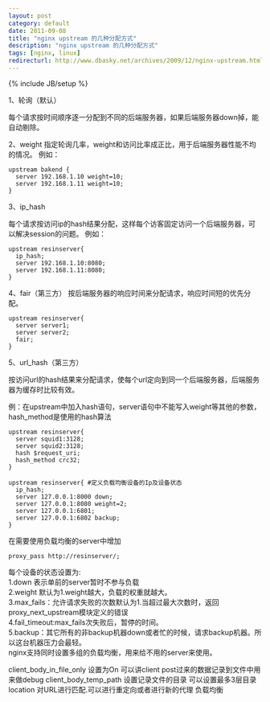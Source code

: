```yaml
---
layout: post
category: default
date: 2011-09-08
title: "nginx upstream 的几种分配方式"
description: "nginx upstream 的几种分配方式"
tags: [nginx, linux]
redirecturl: http://www.dbasky.net/archives/2009/12/nginx-upstream.html
---
```

{% include JB/setup %}

1、轮询（默认）

每个请求按时间顺序逐一分配到不同的后端服务器，如果后端服务器down掉，能自动剔除。

2、weight
指定轮询几率，weight和访问比率成正比，用于后端服务器性能不均的情况。
例如：

    upstream bakend {
      server 192.168.1.10 weight=10;
      server 192.168.1.11 weight=10;
    }

3、ip_hash

每个请求按访问ip的hash结果分配，这样每个访客固定访问一个后端服务器，可以解决session的问题。
例如：

    upstream resinserver{
      ip_hash;
      server 192.168.1.10:8080;
      server 192.168.1.11:8080;
    }

4、fair（第三方）
按后端服务器的响应时间来分配请求，响应时间短的优先分配。

    upstream resinserver{
      server server1;
      server server2;
      fair;
    }

5、url_hash（第三方）

按访问url的hash结果来分配请求，使每个url定向到同一个后端服务器，后端服务器为缓存时比较有效。

例：在upstream中加入hash语句，server语句中不能写入weight等其他的参数，hash_method是使用的hash算法

    upstream resinserver{
      server squid1:3128;
      server squid2:3128;
      hash $request_uri;
      hash_method crc32;
    }

<label></label>

    upstream resinserver{ #定义负载均衡设备的Ip及设备状态
      ip_hash;
      server 127.0.0.1:8000 down;
      server 127.0.0.1:8080 weight=2;
      server 127.0.0.1:6801;
      server 127.0.0.1:6802 backup;
    }

在需要使用负载均衡的server中增加

    proxy_pass http://resinserver/;


每个设备的状态设置为:  
1.down 表示单前的server暂时不参与负载  
2.weight 默认为1.weight越大，负载的权重就越大。  
3.max_fails：允许请求失败的次数默认为1.当超过最大次数时，返回proxy_next_upstream模块定义的错误  
4.fail_timeout:max_fails次失败后，暂停的时间。  
5.backup：其它所有的非backup机器down或者忙的时候，请求backup机器。所以这台机器压力会最轻。  
nginx支持同时设置多组的负载均衡，用来给不用的server来使用。

client_body_in_file_only 设置为On 可以讲client post过来的数据记录到文件中用来做debug client_body_temp_path 设置记录文件的目录 可以设置最多3层目录location 对URL进行匹配.可以进行重定向或者进行新的代理 负载均衡
